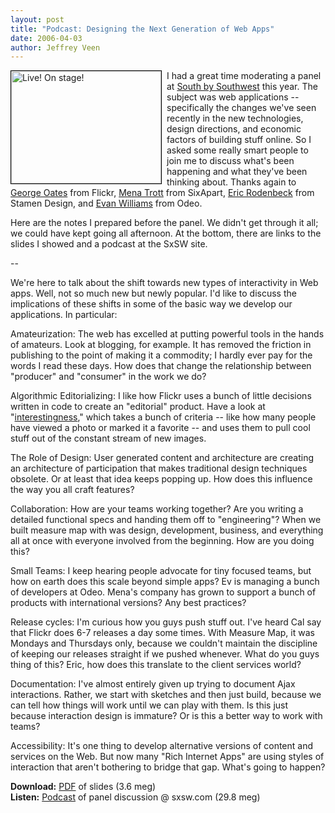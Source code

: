 ```yaml
---
layout: post
title: "Podcast: Designing the Next Generation of Web Apps"
date: 2006-04-03
author: Jeffrey Veen
---
```

<a href="http://www.flickr.com/photos/veen/112498381/"><img src="http://static.flickr.com/47/112498381_2593d36443_m.jpg" width="240" height="180" alt="Live! On stage!" style="float: left; border:solid black 1px; margin-right: 8px;" /></a>

I had a great time moderating a panel at <a href="http://www.sxsw.com/">South by Southwest</a> this year. The subject was web applications -- specifically the changes we've seen recently in the new technologies, design directions, and economic factors of building stuff online. So I asked some really smart people to join me to discuss what's been happening and what they've been thinking about. Thanks again to  <a href="http://abitofgeorge.com/">George Oates</a> from Flickr, <a href="http://www.sixapart.com/about/corner/index">Mena Trott</a> from SixApart, <a href="http://eric.stamen.com/">Eric Rodenbeck</a> from Stamen Design, and <a href="http://www.evhead.com/">Evan Williams</a> from Odeo.

Here are the notes I prepared before the panel. We didn't get through it all; we could have kept going all afternoon. At the bottom, there are links to the slides I showed and a podcast at the SxSW site.

--

We're here to talk about the shift towards new types of interactivity in Web apps. Well, not so much new but newly popular. I'd like to discuss the implications of these shifts in some of the basic way we develop our applications. In particular:

Amateurization:  The web has excelled at putting powerful tools in the hands of amateurs. Look at blogging, for example. It has removed the friction in publishing to the point of making it a commodity; I hardly ever pay for the words I read these days. How does that change the relationship between "producer" and "consumer" in the work we do?

Algorithmic Editorializing: I like how Flickr uses a bunch of little decisions written in code to create an "editorial" product. Have a look at "<a href="http://flickr.com/explore/interesting/">interestingness</a>," which takes a bunch of criteria -- like how many people have viewed a photo or marked it a favorite -- and uses them to pull cool stuff out of the constant stream of new images.

The Role of Design: User generated content and architecture are creating an architecture of participation that makes traditional design techniques obsolete. Or at least that idea keeps popping up. How does this influence the way you all craft features?

Collaboration: How are your teams working together? Are you writing a detailed functional specs and handing them off to "engineering"? When we built measure map with was design, development, business, and everything all at once with everyone involved from the beginning. How are you doing this?

Small Teams: I keep hearing people advocate for tiny focused teams, but how on earth does this scale beyond simple apps? Ev is managing a bunch of developers at Odeo. Mena's company has grown to support a bunch of products with international versions? Any best practices?

Release cycles: I'm curious how you guys push stuff out. I've heard Cal say that Flickr does 6-7 releases a day some times. With Measure Map, it was Mondays and Thursdays only, because we couldn't maintain the discipline of keeping our releases straight if we pushed whenever. What do you guys thing of this? Eric, how does this translate to the client services world?

Documentation: I've almost entirely given up trying to document Ajax interactions. Rather, we start with sketches and then just build, because we can tell how things will work until we can play with them. Is this just because interaction design is immature? Or is this a better way to work with teams?

Accessibility: It's one thing to develop alternative versions of content and services on the Web. But now many "Rich Internet Apps" are using styles of interaction that aren't bothering to bridge that gap. What's going to happen?

<strong>Download:</strong> <a href="http://www.veen.com/jeff/veen-sxsw06.pdf">PDF</a> of slides (3.6 meg)<br />
<strong>Listen:</strong> <a href="http://server1.sxsw.com/2006/coverage/SXSW06.INT.20060314.NextGenerationofWebApps.mp3">Podcast</a> of panel discussion @ sxsw.com</strong> (29.8 meg)
